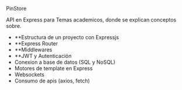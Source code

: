 PinStore

API en Express para Temas academicos, donde se explican conceptos sobre.

- **Estructura de un proyecto con Expressjs
- **Express Router
- **Middlewares
- **JWT y Autenticación
- Conexion a base de datos (SQL y NoSQL)
- Motores de template en Express
- Websockets
- Consumo de apis (axios, fetch)